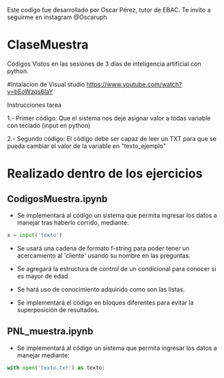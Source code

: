 Este codigo fue desarrollado por Oscar Pérez, tutor de EBAC.
Te invito a seguirme en instagram @Oscaruph 

# ClaseMuestra
Códigos Vistos en las sesiones de 3 días de inteligencia artificial con python.

#Intalacion de Visual studio
https://www.youtube.com/watch?v=bEoWzqs6IaY

Instrucciones tarea

1.- Primer código: Que el sistema nos deje asignar valor a todas variable con teclado (input en python)

2.- Segundo código: El código debe ser capaz de leer un TXT para que se pueda cambiar el valor de la variable en "texto_ejemplo"

# Realizado dentro de los ejercicios

## CodigosMuestra.ipynb

- Se implementará al código un sistema que permita ingresar los datos a manejar tras haberlo corrido, mediante:

```python 
x = input('texto')
```

- Se usará una cadena de formato f-string para poder tener un acercamiento al 'cliente' usando su nombre en las preguntas.

- Se agregará la estructura de control de un condicional para conocer si es mayor de edad.

- Se hará uso de conocimiento adquirido como son las listas.

- Se implementará el código en bloques diferentes para evitar la superposición de resultados.

## PNL_muestra.ipynb

- Se implementará al código un sistema que permita ingresar los datos a manejar mediante:

```python 
with open('texto.txt') as texto:
```



